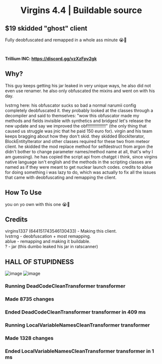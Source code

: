 <h1 align="center">Virgins 4.4 | Buildable source</h1>

## $19 skidded "ghost" client 
Fully deobfuscated and remapped in a whole ass minute :sob::pray: <br>

<br>

**Trillium INC: https://discord.gg/vzXzFpv2gk**

## Why?

This guy keeps getting his jar leaked in very unique ways, he also did not even use renamer. 
he also only obfuscated the mixins and went on with his day.

lvstrng here:
his obfuscator sucks so bad a normal narumii config completely deobfuscated it. they probably looked at the classes through a decompiler and said to themselves:
"wow this obfuscator made my methods and fields invisible with synthetics and bridges! let's release the new update and say we improved the obf!!!!!!!!!!!!!!!"
(the only thing that caused us struggle was jnic that he paid 150 euro for). virgin and his team keeps bragging about how they don't skid. they skidded BlockIterator,
BlockEntityIterator and other classes required for these two from meteor client. he skidded the mod replace method for selfdestruct from argon (he didn't bother to
change parameter names/method name at all, that's why I am guessing). he has copied the script api from chatgpt i think, since virgins native language isn't english
and the methods in the scripting classes are named as if they were meant to get nuclear launch codes. credits to ablue for doing something i was lazy to do,
which was actually to fix all the issues that came with deobfuscating and remapping the client.

## How To Use

you on yo own with this one :sob::pray:

## Credits

virgins1337 (644151743546130433) - Making this client. <br>
lvstrng - deobfuscation + most remapping.<br>
ablue - remapping and making it buildable.<br>
? - jar (this dumbo leaked his jar in ratscanner)<br>

## HALL OF STUPIDNESS

![image](https://github.com/user-attachments/assets/3e9152b3-23c3-4fbd-b219-9abf920c3354)
![image](https://github.com/user-attachments/assets/e44be45e-7bbc-4ddb-b059-d7c9987c0fed)

<h3> Running DeadCodeCleanTransformer transformer </h3>
<h3> Made 8735 changes </h3>
<h3> Ended DeadCodeCleanTransformer transformer in 409 ms </h3>

<h3>Running LocalVariableNamesCleanTransformer transformer </h3>
<h3>Made 1328 changes </h3>
<h3>Ended LocalVariableNamesCleanTransformer transformer in 1 ms </h3>
